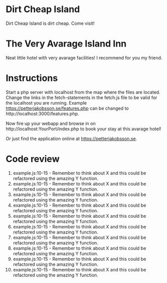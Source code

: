 # Dirt Cheap Island

Dirt Cheap Island is dirt cheap. Come visit!

# The Very Avarage Island Inn

Neat little hotel with very avarage facilities! I recommend for you my friend.

# Instructions

Start a php server with localhost from the map where the files are located. Change the links in the fetch-statements in the fetch.js file to be valid for the localhost you are running. Example https://petterjakobsson.se/features.php can be changed to http://localhost:3000/features.php.

Now fire up your webapp and browse in on http://localhost:YourPort/index.php to book your stay at this avarage hotel!

Or just find the application online at https://petterjakobsson.se.

# Code review

1. example.js:10-15 - Remember to think about X and this could be refactored using the amazing Y function.
2. example.js:10-15 - Remember to think about X and this could be refactored using the amazing Y function.
3. example.js:10-15 - Remember to think about X and this could be refactored using the amazing Y function.
4. example.js:10-15 - Remember to think about X and this could be refactored using the amazing Y function.
5. example.js:10-15 - Remember to think about X and this could be refactored using the amazing Y function.
6. example.js:10-15 - Remember to think about X and this could be refactored using the amazing Y function.
7. example.js:10-15 - Remember to think about X and this could be refactored using the amazing Y function.
8. example.js:10-15 - Remember to think about X and this could be refactored using the amazing Y function.
9. example.js:10-15 - Remember to think about X and this could be refactored using the amazing Y function.
10. example.js:10-15 - Remember to think about X and this could be refactored using the amazing Y function.
